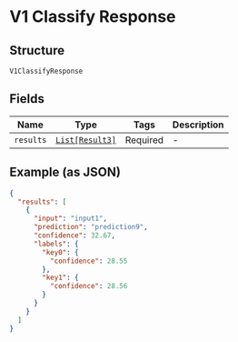
# V1 Classify Response

## Structure

`V1ClassifyResponse`

## Fields

| Name | Type | Tags | Description |
|  --- | --- | --- | --- |
| `results` | [`List[Result3]`](../../doc/models/result-3.md) | Required | - |

## Example (as JSON)

```json
{
  "results": [
    {
      "input": "input1",
      "prediction": "prediction9",
      "confidence": 32.67,
      "labels": {
        "key0": {
          "confidence": 28.55
        },
        "key1": {
          "confidence": 28.56
        }
      }
    }
  ]
}
```

